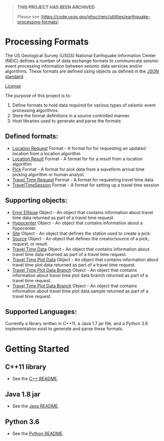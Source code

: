 > **THIS PROJECT HAS BEEN ARCHIVED**
> 
> Please see [https://code.usgs.gov/ghsc/neic/utilities/earthquake-processing-formats)

# Processing Formats

The US Geological Survey (USGS) National Earthquake Information Center (NEIC)
defines a number of data exchange formats to communicate seismic event processing
information between seismic data services and/or algorithms. These formats
are defined using objects as defined in the [JSON standard](http://www.json.org).

[License](LICENSE.md)

The purpose of this project is to:

1. Define formats to hold data required for various types of seismic event
processing algorithms.
2. Store the format definitions in a source controlled manner.
3. Host libraries used to generate and parse the formats

## Defined formats:

* [Location Request](format-docs/LocationRequest.md) Format - A format for
for requesting an updated location from a location algorithm
* [Location Result](format-docs/LocationResult.md) Format - A format for
for a result from a location algorithm
* [Pick](format-docs/Pick.md) Format - A format for pick data from a
waveform arrival time picking algorithm or human analyst.
* [Travel Time Request](format-docs/TravelTimeRequest.md) Format - A format for
requesting travel time data
* [TravelTimeSession](format-docs/TravelTimeSession.md) Format - A format for
setting up a travel time session

## Supporting objects:

* [Error Elllipse](format-docs/TravelTimeData.md) Object - An object that
contains information about travel time data returned as part of a travel time
request.
* [Hypocenter](format-docs/Hypocenter.md) Object - An object that contains
information about a hypocenter.
* [Site](format-docs/Site.md) Object - An object that defines the station used
to create a pick.
* [Source](format-docs/Source.md) Object - An object that defines the
creator/source of a pick, request, or result.
* [Travel Time Data](format-docs/TravelTimeData.md) Object - An object that
contains information about travel time data returned as part of a travel time
request.
* [Travel Time Plot Data](format-docs/TravelTimePlotData.md) Object - An object that
contains information about travel time plot data returned as part of a travel time
request.
* [Travel Time Plot Data Branch](format-docs/TravelTimePlotDataBranch.md) Object - An object that
contains information about travel time plot data branch returned as part of a travel time
request.
* [Travel Time Plot Data Branch](format-docs/TravelTimePlotDataSample.md) Object - An object that
contains information about travel time plot data sample returned as part of a travel time
request.

## Supported Languages:

Currently a library written in C++11, a Java 1.7 jar file, and a Python 3.6
implementation exist to generate and parse these formats.

Getting Started
=====

## C++11 library

* See the [C++ README](cpp/README.md).

## Java 1.8 jar

* See the [Java README](java/README.md).

## Python 3.6

* See the [Python README](python/README.md).
